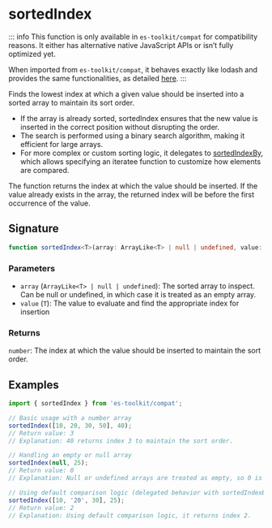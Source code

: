 # sortedIndex

::: info
This function is only available in `es-toolkit/compat` for compatibility reasons. It either has alternative native JavaScript APIs or isn’t fully optimized yet.

When imported from `es-toolkit/compat`, it behaves exactly like lodash and provides the same functionalities, as detailed [here](../../../compatibility.md).
:::

Finds the lowest index at which a given value should be inserted into a sorted array to maintain its sort order.

- If the array is already sorted, sortedIndex ensures that the new value is inserted in the correct position without disrupting the order.
- The search is performed using a binary search algorithm, making it efficient for large arrays.
- For more complex or custom sorting logic, it delegates to [sortedIndexBy](./sortedIndexBy.md), which allows specifying an iteratee function to customize how elements are compared.

The function returns the index at which the value should be inserted. If the value already exists in the array, the returned index will be before the first occurrence of the value.

## Signature

```typescript
function sortedIndex<T>(array: ArrayLike<T> | null | undefined, value: T): number;
```

### Parameters

- `array` (`ArrayLike<T> | null | undefined`): The sorted array to inspect. Can be null or undefined, in which case it is treated as an empty array.
- `value` (`T`): The value to evaluate and find the appropriate index for insertion

### Returns

`number`: The index at which the value should be inserted to maintain the sort order.

## Examples

```typescript
import { sortedIndex } from 'es-toolkit/compat';

// Basic usage with a number array
sortedIndex([10, 20, 30, 50], 40);
// Return value: 3
// Explanation: 40 returns index 3 to maintain the sort order.

// Handling an empty or null array
sortedIndex(null, 25);
// Return value: 0
// Explanation: Null or undefined arrays are treated as empty, so 0 is returned.

// Using default comparison logic (delegated behavior with sortedIndexBy)
sortedIndex([10, '20', 30], 25);
// Return value: 2
// Explanation: Using default comparison logic, it returns index 2.
```
